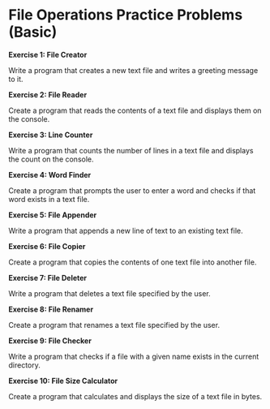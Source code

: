 # File Operations Practice Problems (Basic)

**Exercise 1: File Creator**

Write a program that creates a new text file and writes a greeting message to it.

**Exercise 2: File Reader**

Create a program that reads the contents of a text file and displays them on the console.

**Exercise 3: Line Counter**

Write a program that counts the number of lines in a text file and displays the count on the console.

**Exercise 4: Word Finder**

Create a program that prompts the user to enter a word and checks if that word exists in a text file.

**Exercise 5: File Appender**

Write a program that appends a new line of text to an existing text file.

**Exercise 6: File Copier**

Create a program that copies the contents of one text file into another file.

**Exercise 7: File Deleter**

Write a program that deletes a text file specified by the user.

**Exercise 8: File Renamer**

Create a program that renames a text file specified by the user.

**Exercise 9: File Checker**

Write a program that checks if a file with a given name exists in the current directory.

**Exercise 10: File Size Calculator**

Create a program that calculates and displays the size of a text file in bytes.
